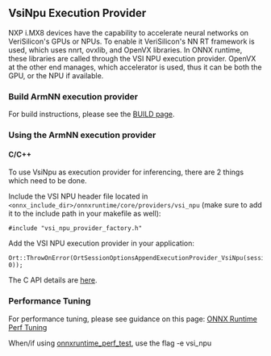 ## VsiNpu Execution Provider

NXP i.MX8 devices have the capability to accelerate neural networks on VeriSilicon's GPUs or NPUs. To enable it VeriSilicon's NN RT framework is used, which uses nnrt, ovxlib, and OpenVX libraries. In ONNX runtime, these libraries are called through the VSI NPU execution provider. OpenVX at the other end manages, which accelerator is used, thus it can be both the GPU, or the NPU if available.

### Build ArmNN execution provider
For build instructions, please see the [BUILD page](../../BUILD.md#VsiNpu).

### Using the ArmNN execution provider
#### C/C++
To use VsiNpu as execution provider for inferencing, there are 2 things which need to be done.

Include the VSI NPU header file located in `<onnx_include_dir>/onnxruntime/core/providers/vsi_npu` (make sure to add it to the include path in your makefile as well):
```
#include "vsi_npu_provider_factory.h"
```

Add the VSI NPU execution provider in your application:
```
Ort::ThrowOnError(OrtSessionOptionsAppendExecutionProvider_VsiNpu(session_options, 0));
```
The C API details are [here](../C_API.md#c-api).

### Performance Tuning
For performance tuning, please see guidance on this page: [ONNX Runtime Perf Tuning](../ONNX_Runtime_Perf_Tuning.md)

When/if using [onnxruntime_perf_test](../../onnxruntime/test/perftest), use the flag -e vsi_npu
